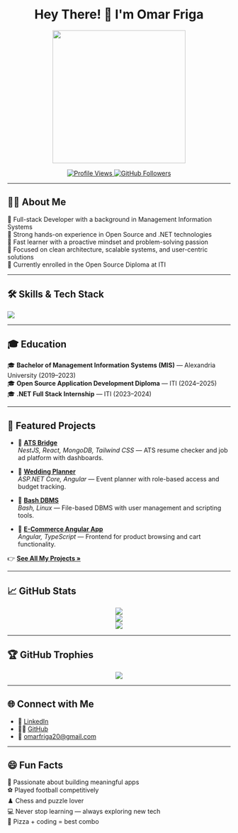 <h1 align="center">Hey There! 👋 I'm Omar Friga</h1>

<p align="center">
  <img src="https://media.giphy.com/media/qgQUggAC3Pfv687qPC/giphy.gif" width="300">
</p>

<p align="center">
  <a href="https://github.com/OMarFRigaa">
    <img src="https://komarev.com/ghpvc/?username=OMarFRigaa&style=flat-square&color=blue" alt="Profile Views" />
  </a>
  <a href="https://github.com/OMarFRigaa?tab=followers">
    <img src="https://img.shields.io/github/followers/OMarFRigaa?label=Followers&style=flat-square" alt="GitHub Followers" />
  </a>
</p>

---

## 👨‍💻 About Me

🌟 Full-stack Developer with a background in Management Information Systems  
🔧 Strong hands-on experience in Open Source and .NET technologies  
🧠 Fast learner with a proactive mindset and problem-solving passion  
📐 Focused on clean architecture, scalable systems, and user-centric solutions  
🌱 Currently enrolled in the Open Source Diploma at ITI  

---

## 🛠️ Skills & Tech Stack

<p align="left">
  <img src="https://skillicons.dev/icons?i=js,ts,react,angular,nestjs,nodejs,laravel,html,css,tailwind,bootstrap,mysql,mongodb,bash,git,github,postman,vscode" />
</p>

---

## 🎓 Education

🎓 **Bachelor of Management Information Systems (MIS)** — Alexandria University (2019–2023)  
🎓 **Open Source Application Development Diploma** — ITI (2024–2025)  
🎓 **.NET Full Stack Internship** — ITI (2023–2024)  

---

## 🚀 Featured Projects

- 🔗 [**ATS Bridge**](https://github.com/Asem-Mohamed-321/ITI-graduation-project)  
  *NestJS, React, MongoDB, Tailwind CSS* — ATS resume checker and job ad platform with dashboards.

- 🔗 [**Wedding Planner**](https://github.com/MartinaSaid3/Wedding-Planner)  
  *ASP.NET Core, Angular* — Event planner with role-based access and budget tracking.

- 🔗 [**Bash DBMS**](https://github.com/OMarFRigaa/Bash_Project)  
  *Bash, Linux* — File-based DBMS with user management and scripting tools.

- 🔗 [**E-Commerce Angular App**](https://github.com/OMarFRigaa/E-Commerce-Project-Angular)  
  *Angular, TypeScript* — Frontend for product browsing and cart functionality.

👉 [**See All My Projects »**](https://github.com/OMarFRigaa?tab=repositories)

---

## 📈 GitHub Stats

<p align="center">
  <img src="https://github-readme-stats.vercel.app/api?username=OMarFRigaa&show_icons=true&theme=react" />
  <br />
  <img src="https://github-readme-streak-stats.herokuapp.com/?user=OMarFRigaa&theme=react" />
  <br />
  <img src="https://github-readme-stats.vercel.app/api/top-langs/?username=OMarFRigaa&layout=compact&theme=react" />
</p>

---

## 🏆 GitHub Trophies

<p align="center">
  <img src="https://github-profile-trophy.vercel.app/?username=OMarFRigaa&theme=onedark&row=1&column=6" />
</p>

---

## 🌐 Connect with Me

- 💼 [LinkedIn](https://www.linkedin.com/in/omar-friga-/)
- 🧑‍💻 [GitHub](https://github.com/OMarFRigaa)
- 📧 omarfriga20@gmail.com

---

## 😄 Fun Facts

🎯 Passionate about building meaningful apps  
⚽ Played football competitively  
♟️ Chess and puzzle lover  
💻 Never stop learning — always exploring new tech  
🍕 Pizza + coding = best combo

